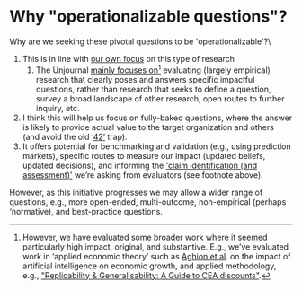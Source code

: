 # Why "operationalizable questions"?

Why are we seeking these pivotal questions to be 'operationalizable'?\


1. This is in line with [our own focus](https://globalimpact.gitbook.io/the-unjournal-project-and-communication-space/policies-projects-evaluation-workflow/considering-projects/what-specific-areas-do-we-cover#fields-methods-and-approaches) on this type of research
   1. The Unjournal [mainly focuses on](#user-content-fn-1)[^1] evaluating (largely empirical) research that clearly poses and answers specific impactful questions, rather than research that seeks to define a question, survey a broad landscape of other research, open routes to further inquiry, etc.&#x20;
2. I think this will help us focus on fully-baked questions, where the answer is likely to provide actual value to the target organization and others (and avoid the old ‘[42’](https://www.wikiwand.com/simple/42\_\(answer\)) trap).
3. It offers potential for benchmarking and validation (e.g., using prediction markets), specific routes to measure our impact (updated beliefs, updated decisions), and informing the ['claim identification (and assessment)'](https://docs.google.com/document/d/1mBkAmCVomcUt0Ks7hsxShTsjAbx3WVtFfMCnasGQxns/edit) we’re asking from evaluators (see footnote above).

However, as this initiative progresses we may allow a wider range of questions, e.g., more open-ended, multi-outcome, non-empirical (perhaps ‘normative), and best-practice questions.

[^1]: However, we have evaluated some broader work where it seemed particularly high impact, original, and substantive.  E.g., we’ve evaluated work in ‘applied economic theory’ such as [Aghion et al](https://unjournal.pubpub.org/pub/aimetrics/release/9). on the impact of artificial intelligence on economic growth, and applied methodology, e.g., [ "Replicability & Generalisability: A Guide to CEA discounts"](https://unjournal.pubpub.org/pub/evalsumtemplateapplied/release/1).
